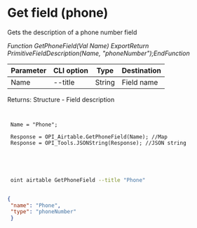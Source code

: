 ﻿---
sidebar_position: 9
---

# Get field (phone)
 Gets the description of a phone number field


*Function GetPhoneField(Val Name) ExportReturn PrimitiveFieldDescription(Name, "phoneNumber");EndFunction*

 | Parameter | CLI option | Type | Destination |
 |-|-|-|-|
 | Name | --title | String | Field name |

 
 Returns: Structure - Field description

```bsl title="Code example"
	
 
 Name = "Phone";
 
 Response = OPI_Airtable.GetPhoneField(Name); //Map
 Response = OPI_Tools.JSONString(Response); //JSON string
 

	
```

```sh title="CLI command example"
 
 oint airtable GetPhoneField --title "Phone"

```


```json title="Result"

{
 "name": "Phone",
 "type": "phoneNumber"
 }

```
